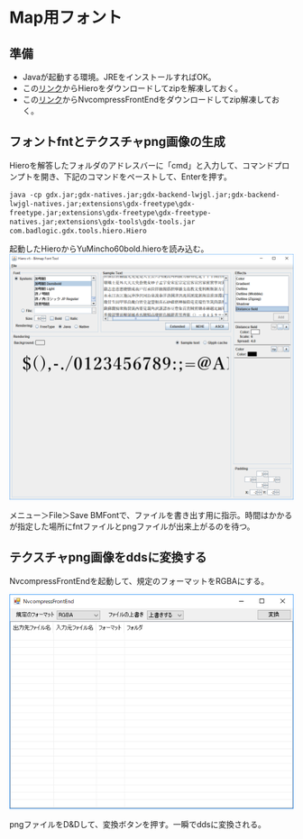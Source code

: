# Map用フォント

## 準備
 - Javaが起動する環境。JREをインストールすればOK。
 - この[リンク](https://github.com/libgdx/libgdx/wiki/Hiero)からHieroをダウンロードしてzipを解凍しておく。
 - この[リンク](http://ch.nicovideo.jp/sevrunear/blomaga/ar539518)からNvcompressFrontEndをダウンロードしてzip解凍しておく。

## フォントfntとテクスチャpng画像の生成
Hieroを解答したフォルダのアドレスバーに「cmd」と入力して、コマンドプロンプトを開き、下記のコマンドをペーストして、Enterを押す。

```
java -cp gdx.jar;gdx-natives.jar;gdx-backend-lwjgl.jar;gdx-backend-lwjgl-natives.jar;extensions\gdx-freetype\gdx-freetype.jar;extensions\gdx-freetype\gdx-freetype-natives.jar;extensions\gdx-tools\gdx-tools.jar com.badlogic.gdx.tools.hiero.Hiero
```

起動したHieroからYuMincho60bold.hieroを読み込む。
![img](2018-03-21_16h44_47.png)

メニュー＞File＞Save BMFontで、ファイルを書き出す用に指示。時間はかかるが指定した場所にfntファイルとpngファイルが出来上がるのを待つ。

## テクスチャpng画像をddsに変換する
NvcompressFrontEndを起動して、規定のフォーマットをRGBAにする。

![img2](2018-03-21_16h48_12.png)

pngファイルをD&Dして、変換ボタンを押す。一瞬でddsに変換される。

